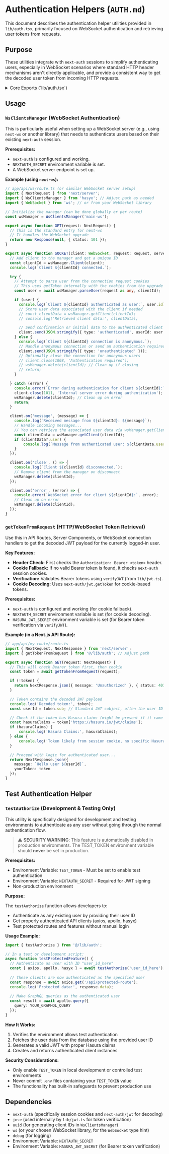 # Authentication Helpers (`AUTH.md`)

This document describes the authentication helper utilities provided in `lib/auth.tsx`, primarily focused on WebSocket authentication and retrieving user tokens from requests.

## Purpose

These utilities integrate with `next-auth` sessions to simplify authenticating users, especially in WebSocket scenarios where standard HTTP header mechanisms aren't directly applicable, and provide a consistent way to get the decoded user token from incoming HTTP requests.

<details>
<summary>Core Exports (`lib/auth.tsx`)</summary>

*   `WsClientsManager(route?: string)`: A factory function that returns a manager object to handle WebSocket client connections and authentication.
    *   Takes an optional `route` string for namespacing debug logs.
    *   Manages a map of connected clients.
    *   Provides methods to add clients, parse user data from connection requests using `next-auth` cookies, retrieve client data, and remove clients.
*   `getTokenFromRequest(request: NextRequest): Promise<JWT | null>`: An async function to retrieve and decode the `next-auth` JWT from a `NextRequest` object.
    *   Automatically determines the correct session cookie name (`next-auth.session-token` or `__Secure-next-auth.session-token`) based on the request protocol (HTTP/HTTPS).
    *   Requires the `NEXTAUTH_SECRET` environment variable to be set for decoding the JWT.

</details>

## Usage

### `WsClientsManager` (WebSocket Authentication)

This is particularly useful when setting up a WebSocket server (e.g., using `next-ws` or another library) that needs to authenticate users based on their existing `next-auth` session.

**Prerequisites:**

*   `next-auth` is configured and working.
*   `NEXTAUTH_SECRET` environment variable is set.
*   A WebSocket server endpoint is set up.

**Example (using `next-ws`):**

```typescript
// app/api/ws/route.ts (or similar WebSocket server setup)
import { NextRequest } from 'next/server';
import { WsClientsManager } from 'hasyx'; // Adjust path as needed
import { WebSocket } from 'ws'; // or from your WebSocket library

// Initialize the manager (can be done globally or per route)
const wsManager = WsClientsManager('main-ws');

export async function GET(request: NextRequest) {
  // This is the standard entry for next-ws
  // It handles the WebSocket upgrade
  return new Response(null, { status: 101 }); 
}

export async function SOCKET(client: WebSocket, request: Request, server: any) {
  // Add client to the manager and get a unique ID
  const clientId = wsManager.Client(client);
  console.log(`Client ${clientId} connected.`);

  try {
    // Attempt to parse user from the connection request cookies
    // This uses getToken internally with the cookies from the upgrade request
    const user = await wsManager.parseUser(request as any, clientId);

    if (user) {
      console.log(`Client ${clientId} authenticated as user:`, user.id);
      // Store user data associated with the client if needed
      // const clientData = wsManager.getClient(clientId);
      // console.log('Retrieved client data:', clientData);

      // Send confirmation or initial data to the authenticated client
      client.send(JSON.stringify({ type: 'authenticated', userId: user.id }));
    } else {
      console.log(`Client ${clientId} connection is anonymous.`);
      // Handle anonymous connection or send an authentication required message
      client.send(JSON.stringify({ type: 'unauthenticated' }));
      // Optionally close the connection for anonymous users
      // client.close(1008, 'Authentication required');
      // wsManager.delete(clientId); // Clean up if closing
      // return;
    }

  } catch (error) {
    console.error(`Error during authentication for client ${clientId}:`, error);
    client.close(1011, 'Internal server error during authentication');
    wsManager.delete(clientId); // Clean up on error
    return;
  }

  client.on('message', (message) => {
    console.log(`Received message from ${clientId}: ${message}`);
    // Handle incoming messages...
    // You can retrieve the associated user data via wsManager.getClient(clientId).user
    const clientData = wsManager.getClient(clientId);
    if (clientData?.user) {
        console.log(`Message from authenticated user: ${clientData.user.id}`);
    }
  });

  client.on('close', () => {
    console.log(`Client ${clientId} disconnected.`);
    // Remove client from the manager on disconnect
    wsManager.delete(clientId);
  });

  client.on('error', (error) => {
    console.error(`WebSocket error for client ${clientId}:`, error);
    // Clean up on error
    wsManager.delete(clientId);
  });
}
```

### `getTokenFromRequest` (HTTP/WebSocket Token Retrieval)

Use this in API Routes, Server Components, or WebSocket connection handlers to get the decoded JWT payload for the currently logged-in user.

**Key Features:**

*   **Header Check:** First checks the `Authorization: Bearer <token>` header.
*   **Cookie Fallback:** If no valid Bearer token is found, it checks `next-auth` session cookies.
*   **Verification:** Validates Bearer tokens using `verifyJWT` (from `lib/jwt.ts`).
*   **Cookie Decoding:** Uses `next-auth/jwt.getToken` for cookie-based tokens.

**Prerequisites:**

*   `next-auth` is configured and working (for cookie fallback).
*   `NEXTAUTH_SECRET` environment variable is set (for cookie decoding).
*   `HASURA_JWT_SECRET` environment variable is set (for Bearer token verification via `verifyJWT`).

**Example (in a Next.js API Route):**

```typescript
// app/api/my-route/route.ts
import { NextRequest, NextResponse } from 'next/server';
import { getTokenFromRequest } from '@/lib/auth'; // Adjust path

export async function GET(request: NextRequest) {
  // This will check Bearer token first, then cookie
  const token = await getTokenFromRequest(request);

  if (!token) {
    return NextResponse.json({ message: 'Unauthorized' }, { status: 401 });
  }

  // Token contains the decoded JWT payload
  console.log('Decoded token:', token);
  const userId = token.sub; // Standard JWT subject, often the user ID

  // Check if the token has Hasura claims (might be present if it came from Bearer)
  const hasuraClaims = token['https://hasura.io/jwt/claims']; 
  if (hasuraClaims) {
      console.log('Hasura Claims:', hasuraClaims);
  } else {
      console.log('Token likely from session cookie, no specific Hasura claims embedded.');
  }

  // Proceed with logic for authenticated user...
  return NextResponse.json({ 
    message: `Hello user ${userId}`, 
    yourToken: token 
  });
}
```

## Test Authentication Helper

### `testAuthorize` (Development & Testing Only)

This utility is specifically designed for development and testing environments to authenticate as any user without going through the normal authentication flow.

> ⚠️ **SECURITY WARNING**: This feature is automatically disabled in production environments. The TEST_TOKEN environment variable should **never** be set in production.

**Prerequisites:**

* Environment Variable: `TEST_TOKEN` - Must be set to enable test authentication
* Environment Variable: `NEXTAUTH_SECRET` - Required for JWT signing
* Non-production environment

**Purpose:**

The `testAuthorize` function allows developers to:
* Authenticate as any existing user by providing their user ID
* Get properly authenticated API clients (axios, apollo, hasyx)
* Test protected routes and features without manual login

**Usage Example:**

```typescript
import { testAuthorize } from '@/lib/auth';

// In a test or development script:
async function testProtectedFeature() {
  // Authenticate as user with ID "user_id_here"
  const { axios, apollo, hasyx } = await testAuthorize('user_id_here');
  
  // These clients are now authenticated as the specified user
  const response = await axios.get('/api/protected-route');
  console.log('Protected data:', response.data);
  
  // Make GraphQL queries as the authenticated user
  const result = await apollo.query({
    query: YOUR_GRAPHQL_QUERY
  });
}
```

**How It Works:**

1. Verifies the environment allows test authentication
2. Fetches the user data from the database using the provided user ID
3. Generates a valid JWT with proper Hasura claims
4. Creates and returns authenticated client instances

**Security Considerations:**

* Only enable `TEST_TOKEN` in local development or controlled test environments
* Never commit `.env` files containing your `TEST_TOKEN` value
* The functionality has built-in safeguards to prevent production use

## Dependencies

*   `next-auth` (specifically session cookies and `next-auth/jwt` for decoding)
*   `jose` (used internally by `lib/jwt.ts` for token verification)
*   `uuid` (for generating client IDs in `WsClientsManager`)
*   `ws` (or your chosen WebSocket library, for the `WebSocket` type hint)
*   `debug` (for logging)
*   Environment Variable: `NEXTAUTH_SECRET`
*   Environment Variable: `HASURA_JWT_SECRET` (for Bearer token verification) 